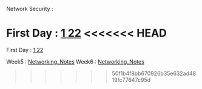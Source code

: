 Network Security :

First Day : [1 22](448_1_22nd.rmd)
<<<<<<< HEAD
=======
First Day : [1 22](448_2_10th.rmd)

Week5 : [Networking_Notes](se_Networking_Notes.md)
Week6 : [Networking_Notes](se_week6_Networking_Notes.md)
>>>>>>> 50f1b4f8bb670926b35e632ad4819fc77647c95d

